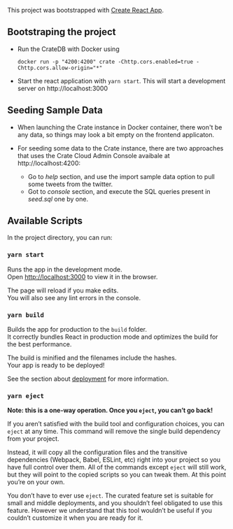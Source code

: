 This project was bootstrapped with [Create React App](https://github.com/facebook/create-react-app).

## Bootstraping the project

- Run the CrateDB with Docker using

  `docker run -p "4200:4200" crate -Chttp.cors.enabled=true -Chttp.cors.allow-origin="*"`

- Start the react application with `yarn start`. This will start a development server on http://localhost:3000

## Seeding Sample Data

- When launching the Crate instance in Docker container, there won't be any data, so things may look a bit empty on the frontend applicaton.

- For seeding some data to the Crate instance, there are two approaches that uses the Crate Cloud Admin Console avaibale at http://localhost:4200:
  - Go to _help_ section, and use the import sample data option to pull some tweets from the twitter.
  - Got to _console_ section, and execute the SQL queries present in _seed.sql_ one by one.

## Available Scripts

In the project directory, you can run:

### `yarn start`

Runs the app in the development mode.<br />
Open [http://localhost:3000](http://localhost:3000) to view it in the browser.

The page will reload if you make edits.<br />
You will also see any lint errors in the console.

### `yarn build`

Builds the app for production to the `build` folder.<br />
It correctly bundles React in production mode and optimizes the build for the best performance.

The build is minified and the filenames include the hashes.<br />
Your app is ready to be deployed!

See the section about [deployment](https://facebook.github.io/create-react-app/docs/deployment) for more information.

### `yarn eject`

**Note: this is a one-way operation. Once you `eject`, you can’t go back!**

If you aren’t satisfied with the build tool and configuration choices, you can `eject` at any time. This command will remove the single build dependency from your project.

Instead, it will copy all the configuration files and the transitive dependencies (Webpack, Babel, ESLint, etc) right into your project so you have full control over them. All of the commands except `eject` will still work, but they will point to the copied scripts so you can tweak them. At this point you’re on your own.

You don’t have to ever use `eject`. The curated feature set is suitable for small and middle deployments, and you shouldn’t feel obligated to use this feature. However we understand that this tool wouldn’t be useful if you couldn’t customize it when you are ready for it.
